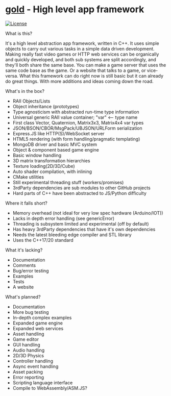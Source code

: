 [gold](https://github.com/CoryNull/gold) - High level app framework
============================================================================
[![License](https://img.shields.io/badge/license-Apache%202-blue)](https://github.com/CoryNull/gold/LICENSE)

What is this?

It's a high level abstraction app framework, written in C++. It uses simple objects to carry out various tasks in a simple data driven development. Making really fast video games or HTTP web services can be organically and quickly developed, and both sub systems are split accordingly, and they'll both share the same base. You can make a game server that uses the same code base as the game. Or a website that talks to a game, or vice-versa. What this framework can do right now is still basic but it can already do great things. With more additions and ideas coming down the road.

What's in the box?
* RAII Objects/Lists
* Object inheritance (prototypes)
* Type agnosticism with abstracted run-time type information
* Universal generic RAII value container; "var" <-- type name
* First class Vector, Quaternion, Matrix3x3, Matrix4x4 var types
* JSON/BSON/CBOR/MsgPack/UBJSON/URLForm serialization
* Express.JS like HTTP(S)/WebSocket server
* HTML5 rendering (with form handling/pragmatic templating)
* MongoDB driver and basic MVC system 
* Object & component based game engine
* Basic window handling
* 3D matrix transformation hierarchies
* Texture loading(2D/3D/Cube)
* Auto shader compilation, with inlining
* CMake utilities
* Still experimental threading stuff (workers/promises)
* 3rdParty dependencies are sub modules to other GitHub projects
* Hard parts of C++ have been abstracted to JS/Python difficulty

Where it falls short?
* Memory overhead (not ideal for very low spec hardware (Arduino/IOT))
* Lacks in depth error handling (see genericError)
* Threading is subsystem limited and experimental (off by default)
* Has heavy 3rdParty dependencies that have it's own dependencies
* Needs the latest bleeding edge compiler and STL library
* Uses the C++17/20 standard

What it's lacking?
* Documentation
* Comments
* Bug/error testing
* Examples
* Tests
* A website

What's planned?
* Documentation
* More bug testing
* In-depth complex examples
* Expanded game engine
* Expanded web services
* Asset handling
* Game editor
* GUI handling
* Audio handling
* 2D/3D Physics
* Controller handling
* Async event handling
* Asset packing
* Error reporting
* Scripting language interface
* Compile to WebAssembly/ASM.JS?
